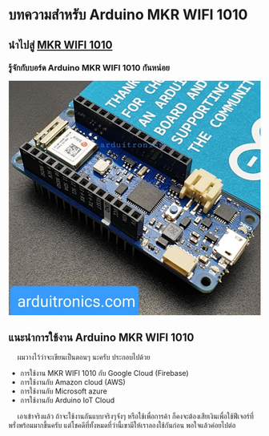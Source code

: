 # บทความสำหรับ Arduino MKR WIFI 1010

## นำไปสู่ [MKR WIFI 1010](https://arduitronics.github.io/articles/site/mkr1010/)
### รู้จักกับบอร์ด Arduino MKR WIFI 1010 กันหน่อย
![Create Arduino](https://raw.githubusercontent.com/arduitronics/articles/master/img/mkr1010/mkr1010board.jpg)

## แนะนำการใช้งาน Arduino MKR WIFI 1010
  &emsp; ผมวางไว้ว่าจะเขียนเป็นตอนๆ นะครับ ประกอบไปด้วย  

  - การใช้งาน MKR WIFI 1010 กับ Google Cloud (Firebase)
  - การใช้งานกับ Amazon cloud (AWS)
  - การใช้งานกับ Microsoft azure
  - การใช้งานกับ Arduino IoT Cloud

&emsp; เอาเข้าจริงแล้ว ถ้าจะใช้งานกันแบบจริงๆจังๆ หรือใช้เพื่อการค้า ก็คงจะต้องเสียเงินเพื่อใช้ฟีเจอร์ที่พรั่งพร้อมมากขึ้นครับ  แต่โชคดีที่ทั้งหมดที่ว่านี้เขามีให้เราลองใช้กันก่อน  พอใจแล้วค่อยไปต่อ
